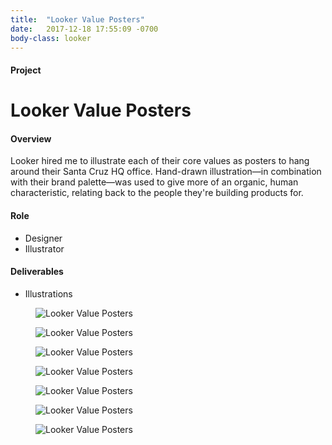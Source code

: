 ```yaml
---
title:  "Looker Value Posters"
date:   2017-12-18 17:55:09 -0700
body-class: looker
---
```

<div class="container project-header">
  <div class="row">
    <div class="col-md-3 title">
      <h4>Project</h4>
      <h1>Looker Value Posters</h1>
    </div>
    <div class="col-md-6 overview">
      <h4>Overview</h4>
      <p>Looker hired me to illustrate each of their core values as posters to hang around their Santa Cruz HQ office. Hand-drawn illustration—in combination with their brand palette—was used to give more of an organic, human characteristic, relating back to the people they're building products for.</p>
    </div>
    <div class="col-md-2 offset-md-1 role">
      <h4>Role</h4>
      <ul>
        <li>Designer</li>
        <li>Illustrator</li>
      </ul>
      <h4>Deliverables</h4>
      <ul>
        <li>Illustrations</li>
      </ul>
    </div>
  </div>
</div>

<section class="container">
  <div class="row justify-content-center">
    <figure class="col-12 col-md-4">
      <img src="../img/looker-value-posters/poster-size/looker-title.png" alt="Looker Value Posters">
    </figure>
    <figure class="col-12 col-md-4">
      <img src="../img/looker-value-posters/poster-size/do.png" alt="Looker Value Posters">
    </figure>
    <figure class="col-12 col-md-4">
      <img src="../img/looker-value-posters/poster-size/check-your-ego.png" alt="Looker Value Posters">
    </figure>
    <figure class="col-12 col-md-4">
      <img src="../img/looker-value-posters/poster-size/time-to-shred.png" alt="Looker Value Posters">
    </figure>
    <figure class="col-12 col-md-4">
      <img src="../img/looker-value-posters/poster-size/misfit-toys.png" alt="Looker Value Posters">
    </figure>
    <figure class="col-12 col-md-4">
      <img src="../img/looker-value-posters/poster-size/love-looker-love.png" alt="Looker Value Posters">
    </figure>
    <figure class="col-12 col-md-6 align-self-center">
      <img src="../img/looker-value-posters/poster-size/kitchen-table.png" alt="Looker Value Posters">
    </figure>
  </div>
</section>
